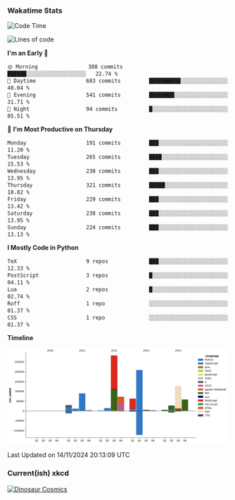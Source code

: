 ### Wakatime Stats
<!--START_SECTION:waka-->
![Code Time](http://img.shields.io/badge/Code%20Time-2%2C926%20hrs%2032%20mins-blue)

![Lines of code](https://img.shields.io/badge/From%20Hello%20World%20I%27ve%20Written-996.4%20thousand%20lines%20of%20code-blue)

**I'm an Early 🐤** 

```text
🌞 Morning                388 commits         ██████░░░░░░░░░░░░░░░░░░░   22.74 % 
🌆 Daytime                683 commits         ██████████░░░░░░░░░░░░░░░   40.04 % 
🌃 Evening                541 commits         ████████░░░░░░░░░░░░░░░░░   31.71 % 
🌙 Night                  94 commits          █░░░░░░░░░░░░░░░░░░░░░░░░   05.51 % 
```
📅 **I'm Most Productive on Thursday** 

```text
Monday                   191 commits         ███░░░░░░░░░░░░░░░░░░░░░░   11.20 % 
Tuesday                  265 commits         ████░░░░░░░░░░░░░░░░░░░░░   15.53 % 
Wednesday                238 commits         ███░░░░░░░░░░░░░░░░░░░░░░   13.95 % 
Thursday                 321 commits         █████░░░░░░░░░░░░░░░░░░░░   18.82 % 
Friday                   229 commits         ███░░░░░░░░░░░░░░░░░░░░░░   13.42 % 
Saturday                 238 commits         ███░░░░░░░░░░░░░░░░░░░░░░   13.95 % 
Sunday                   224 commits         ███░░░░░░░░░░░░░░░░░░░░░░   13.13 % 
```


**I Mostly Code in Python** 

```text
TeX                      9 repos             ███░░░░░░░░░░░░░░░░░░░░░░   12.33 % 
PostScript               3 repos             █░░░░░░░░░░░░░░░░░░░░░░░░   04.11 % 
Lua                      2 repos             █░░░░░░░░░░░░░░░░░░░░░░░░   02.74 % 
Roff                     1 repo              ░░░░░░░░░░░░░░░░░░░░░░░░░   01.37 % 
CSS                      1 repo              ░░░░░░░░░░░░░░░░░░░░░░░░░   01.37 % 
```



**Timeline**

![Lines of Code chart](https://raw.githubusercontent.com/joshuajeschek/joshuajeschek/main/assets/bar_graph.png)


 Last Updated on 14/11/2024 20:13:09 UTC
<!--END_SECTION:waka-->

### Current(ish) xkcd
<a id="xkcd-a" title="Dinosaur Cosmics" href="https://www.xkcd.com" target="_blank">
        <img align="center" id="xkcd-img" src="https://imgs.xkcd.com/comics/the_future_of_orion.png" alt="Dinosaur Cosmics" height=300 />
</a>
